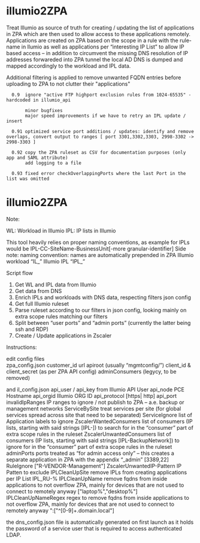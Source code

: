 # illumio2ZPA

Treat Illumio as source of truth for creating / updating the list of applications in ZPA which are then used to allow access to these applications remotely.
 Applications are created on ZPA based on the scope in a rule with the rule-name in Ilumio as well as applications per “interesting IP List” to allow IP based access – in addition to circumvent the missing DNS resolution of IP addresses forwareded into ZPA tunnel the local AD DNS is dumped and mapped accordingly to the workload and IPL data. 
 
 Additional filtering is applied to remove unwanted FQDN entries before uploading to ZPA to not clutter their "applications"

      0.9  ignore "active FTP highport exclusion rules from 1024-65535" - hardcoded in illumio_api
 
           minor bugfixes
           major speed improvements if we have to retry an IPL update / insert
      
      0.91 optimized service port additions / updates: identify and remove overlaps, convert output to ranges [ port 3301,3302,3303, 2998-3302 -> 2998-3303 ]
 
      0.92 copy the ZPA ruleset as CSV for documentation purposes (only app and SAML attribute)
           add logging to a file
       
      0.93 fixed error checkOverlappingPorts where the last Port in the list was omitted

# illumio2ZPA
Note:

WL: Workload in Illumio
IPL: IP lists in Illumio
 
 This tool heavily relies on proper naming conventions, as example for IPLs would be IPL-CC-SiteName-BusinessUnit[-more granular-identifier]
Side note: naming convention: names are automatically prepended in ZPA
            Illumio workload “IL_”
            Illumio IPL “IPL_”

Script flow

1)	Get WL and IPL data from Illumio
2)	Get data from DNS
3)	Enrich IPLs and workloads with DNS data, respecting filters json config
4)	Get full Illumio ruleset
5)	Parse ruleset according to our filters in json config, looking mainly on extra scope rules matching our filters
6)	Split between “user ports” and “admin ports” (currently the latter being ssh and RDP)
7)	Create / Update applications in Zscaler


Instructions: 

edit config files  
zpa_config.json 
            customer_id
            url
            apiroot (usually “mgmtconfig/”) 
            client_id & client_secret (as per ZPA API config)
            adminConsumers (legycy, to be removed)

and il_config.json 
            api_user / api_key from Illumio API User
            api_node   PCE Hostname
            api_orgid   Illumio ORG ID
            api_protocol  [https| http]
            api_port
            invalidIpRanges IP ranges to ignore / not publish to ZPA – a.e. backup or management networks
            ServiceBySite     treat services per site (for global services spread across site that need to be separated)
            ServiceIgnore     list of Application labels to ignore 
            ZscalerWantedConsumers   list of consumers (IP lists, starting with said strings [IPL-]) to search for in the “consumer” part of extra scope rules in the ruleset
            ZscalerUnwantedConsumers list of consumers (IP lists, starting with said strings [IPL-BackupNetwork]) to ignore for in the “consumer” part of extra scope rules in the ruleset
            adminPorts          ports treated as “for admin access only” – this creates a separate application in ZPA with the appendix “_admin” [3389,22]
            RuleIgnore   ["R-VENDOR-Management"]
            ZscalerUnwantedIP-Pattern       IP Patten to exclude
            IPLCleanUpSite    remove IPLs from creating applications per IP List IPL_RU-%
            IPLCleanUpName remove fqdns from inside applications to not overflow ZPA, mainly for devices that are not used to connect to remotely anyway ["laptop%","desktop%"]
            IPLCleanUpNameRegex regex to remove fqdns from inside applications to not overflow ZPA, mainly for devices that are not used to connect to remotely anyway ":["^[0-9]+.domain.local"]

the dns_config.json file is automatically generated on first launch as it holds the password of a service user that is required to access authenticated LDAP.
